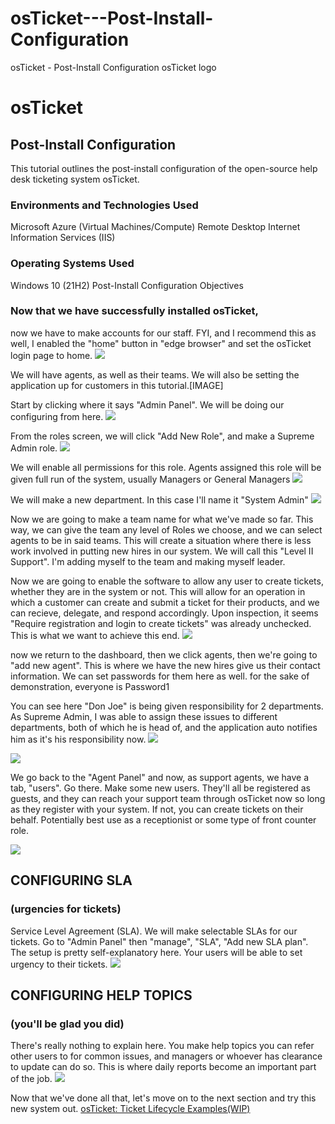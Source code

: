 # osTicket---Post-Install-Configuration
osTicket - Post-Install Configuration
osTicket logo

# osTicket
## Post-Install Configuration
This tutorial outlines the post-install configuration of the open-source help desk ticketing system osTicket.
### Environments and Technologies Used
Microsoft Azure (Virtual Machines/Compute)
Remote Desktop
Internet Information Services (IIS)
### Operating Systems Used
Windows 10 (21H2)
Post-Install Configuration Objectives


### Now that we have successfully installed osTicket,
now we have to make accounts for our staff.  FYI, and I recommend this as well, I enabled the "home" button in "edge browser" and set the osTicket login page to home. 
   <img src=https://i.imgur.com/mh9vzbs.png>
  
  We will have agents, as well as their teams.  We will also be setting the application up for customers in this tutorial.[IMAGE]

  Start by clicking where it says "Admin Panel".  We will be doing our configuring from here. 
  <img src=https://i.imgur.com/ripaPY9.png>
  
  From the roles screen, we will click "Add New Role", and make a Supreme Admin role.
  <img src=https://i.imgur.com/U4o9RXY.png>
  
  We will enable all permissions for this role.  Agents assigned this role will be given full run of the system, usually Managers or General Managers
  <img src=https://i.imgur.com/Er1PsU7.png>
  
  We will make a new department.  In this case I'll name it "System Admin"
  <img src=https://i.imgur.com/gc08jYK.png>
  
  Now we are going to make a team name for what we've made so far.  This way, we can give the team any level of Roles we choose, and we can select agents to be in said teams.  This will create a situation where there is less work involved in putting new hires in our system.  We will call this "Level II Support".  I'm adding myself to the team and making myself leader.
  
  Now we are going to enable the software to allow any user to create tickets, whether they are in the system or not.  This will allow for an operation in which a customer can create and submit a ticket for their products, and we can recieve, delegate, and respond accordingly.  Upon inspection, it seems "Require registration and login to create tickets" was already unchecked.  This is what we want to achieve this end.
  <img src=https://i.imgur.com/zzVzZ6c.png>
 
  
  now we return to the dashboard, then we click agents, then we're going to "add new agent".  This is where we have the new hires give us their contact information.  We can set passwords for them here as well.  for the sake of demonstration, everyone is Password1
  
  You can see here "Don Joe" is being given responsibility for 2 departments.  As Supreme Admin, I was able to assign these issues to different departments, both of which he is head of, and the application auto notifies him as it's his responsibility now.
  <img src=https://i.imgur.com/JwFvWB1.png>
  
  <img src=https://i.imgur.com/ZOdaoIn.png>
  
  We go back to the "Agent Panel" and now, as support agents, we have a tab, "users".  Go there.  Make some new users.  They'll all be registered as guests, and they can reach your support team through osTicket now so long as they register with your system.  If not, you can create tickets on their behalf.  Potentially best use as a receptionist or some type of front counter role.
  
  <img src=https://i.imgur.com/OXVbZbf.png>
  
  ## CONFIGURING SLA 
  ### (urgencies for tickets)
  Service Level Agreement (SLA).  We will make selectable SLAs for our tickets.  Go to "Admin Panel" then "manage", "SLA", "Add new SLA plan". The setup is pretty self-explanatory here.  Your users will be able to set urgency to their tickets.
  <img src=https://i.imgur.com/M8gQqUB.png>
  
  ## CONFIGURING HELP TOPICS
  ### (you'll be glad you did)
  There's really nothing to explain here.  You make help topics you can refer other users to for common issues, and managers or whoever has clearance to update can do so.  This is where daily reports become an important part of the job.
  <img src=https://i.imgur.com/23yp728.png>

Now that we've done all that, let's move on to the next section and try this new system out.
[osTicket: Ticket Lifecycle Examples(WIP)](https://github.com/PACNOLOGY/osTicket-Ticket-Lifecycle-Examples)
